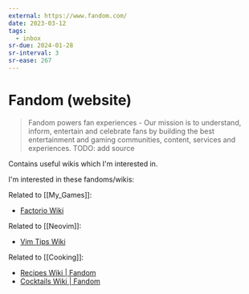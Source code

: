 ```yaml
---
external: https://www.fandom.com/
date: 2023-03-12
tags:
  - inbox
sr-due: 2024-01-28
sr-interval: 3
sr-ease: 267
---
```


# Fandom (website)

> Fandom powers fan experiences - Our mission is to understand, inform,
> entertain and celebrate fans by building the best entertainment and gaming
> communities, content, services and experiences.
TODO: add source

Contains useful wikis which I'm interested in.

I'm interested in these fandoms/wikis:

Related to [[My_Games]]:

- [Factorio Wiki](https://factorio.fandom.com/wiki/Main_Page)

Related to [[Neovim]]:

- [Vim Tips Wiki](https://vim.fandom.com/wiki/Vim_Tips_Wiki)

Related to [[Cooking]]:

- [Recipes Wiki | Fandom](https://recipes.fandom.com/wiki/Recipes_Wiki)
- [Cocktails Wiki | Fandom](https://cocktails.fandom.com/wiki/Cocktails_Wiki)
